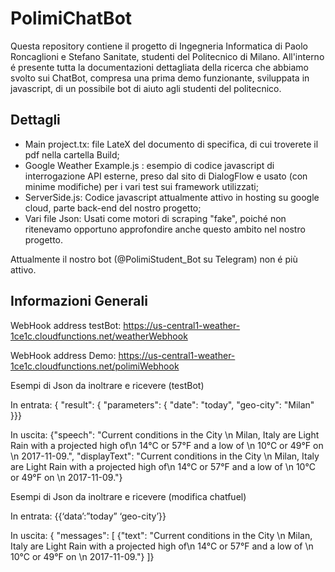 # PolimiChatBot

Questa repository contiene il progetto di Ingegneria Informatica di Paolo Roncaglioni e Stefano Sanitate, studenti del Politecnico di Milano. All'interno é presente tutta la documentazioni dettagliata della ricerca che abbiamo svolto sui ChatBot, compresa una prima demo funzionante, sviluppata in javascript, di un possibile bot di aiuto agli studenti del politecnico. 

## Dettagli 

* Main project.tx: file LateX del documento di specifica, di cui troverete il pdf nella cartella Build;
* Google Weather Example.js : esempio di codice javascript di interrogazione API esterne, preso dal sito di DialogFlow e usato (con minime modifiche) per i vari test sui framework utilizzati;
* ServerSide.js: Codice javascript attualmente attivo in hosting su google cloud, parte back-end del nostro progetto;
* Vari file Json: Usati come motori di scraping "fake", poiché non ritenevamo opportuno approfondire anche questo ambito nel nostro progetto.


Attualmente il nostro bot (@PolimiStudent_Bot su Telegram) non é più attivo. 

## Informazioni Generali

WebHook address testBot:
https://us-central1-weather-1ce1c.cloudfunctions.net/weatherWebhook

WebHook address Demo: 
https://us-central1-weather-1ce1c.cloudfunctions.net/polimiWebhook

Esempi di Json da inoltrare e ricevere (testBot)

In entrata: 
{ "result": {
    "parameters": {
      "date": "today",
      "geo-city": "Milan"    }}}

In uscita: 
{"speech": "Current conditions in the City \n        Milan, Italy are Light Rain with a projected high of\n        14°C or 57°F and a low of \n        10°C or 49°F on \n        2017-11-09.",
"displayText": "Current conditions in the City \n        Milan, Italy are Light Rain with a projected high of\n        14°C or 57°F and a low of \n        10°C or 49°F on \n        2017-11-09."}

Esempi di Json da inoltrare e ricevere (modifica chatfuel)

In entrata:
 {{‘data’:”today”
‘geo-city’}}

In uscita: 
{ "messages": [
   {"text": "Current conditions in the City \n        Milan, Italy are Light Rain with a projected high of\n        14°C or 57°F and a low of \n        10°C or 49°F on \n        2017-11-09."} ]}
